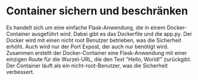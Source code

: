 # Container sichern und beschränken

Es handelt sich um eine einfache Flask-Anwendung, die in einem Docker-Container ausgeführt wird. Dabei gibt es das Dockerfile und die app.py.
Der Docker wird mit einen nicht root Benutzer betrieben, was die Sicherheit erhöht. Auch wird nur der Port Expost, der auch nur benötigt wird.
Zusammen erstellt der Docker-Container eine Flask-Anwendung mit einer einzigen Route für die Wurzel-URL, die den Text "Hello, World!" zurückgibt. Der Container läuft als ein nicht-root-Benutzer, was die Sicherheit verbessert.
